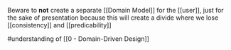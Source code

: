 Beware to **not** create a separate [[Domain Model]] for the [[user]], just for the sake of presentation because this will create a divide where we lose [[consistency]] and [[predicability]]

#understanding  of [[0 - Domain-Driven Design]]